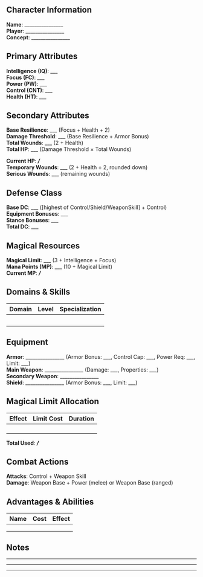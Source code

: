 ## Character Information
**Name**: ________________  
**Player**: ________________  
**Concept**: ________________

## Primary Attributes
**Intelligence (IQ)**: ___  
**Focus (FC)**: ___  
**Power (PW)**: ___  
**Control (CNT)**: ___  
**Health (HT)**: ___

## Secondary Attributes
**Base Resilience**: ___ (Focus + Health + 2)  
**Damage Threshold**: ___ (Base Resilience + Armor Bonus)  
**Total Wounds**: ___ (2 + Health)  
**Total HP**: ___ (Damage Threshold × Total Wounds)

**Current HP**: ___/___  
**Temporary Wounds**: ___ (2 + Health ÷ 2, rounded down)  
**Serious Wounds**: ___ (remaining wounds)

## Defense Class
**Base DC**: ___ ([highest of Control/Shield/WeaponSkill] + Control)  
**Equipment Bonuses**: ___  
**Stance Bonuses**: ___  
**Total DC**: ___

## Magical Resources
**Magical Limit**: ___ (3 + Intelligence + Focus)  
**Mana Points (MP)**: ___ (10 + Magical Limit)  
**Current MP**: ___/___

## Domains & Skills
| Domain | Level | Specialization |
|--------|-------|----------------|
| | | |
| | | |
| | | |
| | | |
| | | |

## Equipment
**Armor**: ________________ (Armor Bonus: ___, Control Cap: ___, Power Req: ___, Limit: ___)  
**Main Weapon**: ________________ (Damage: ___, Properties: ___)  
**Secondary Weapon**: ________________  
**Shield**: ________________ (Armor Bonus: ___, Limit: ___)

## Magical Limit Allocation
| Effect | Limit Cost | Duration |
|--------|------------|----------|
| | | |
| | | |
| | | |
| | | |
**Total Used**: ___/___

## Combat Actions
**Attacks**: Control + Weapon Skill  
**Damage**: Weapon Base + Power (melee) or Weapon Base (ranged)

## Advantages & Abilities
| Name | Cost | Effect |
|------|------|--------|
| | | |
| | | |
| | | |

## Notes
_________________________________________________  
_________________________________________________  
_________________________________________________